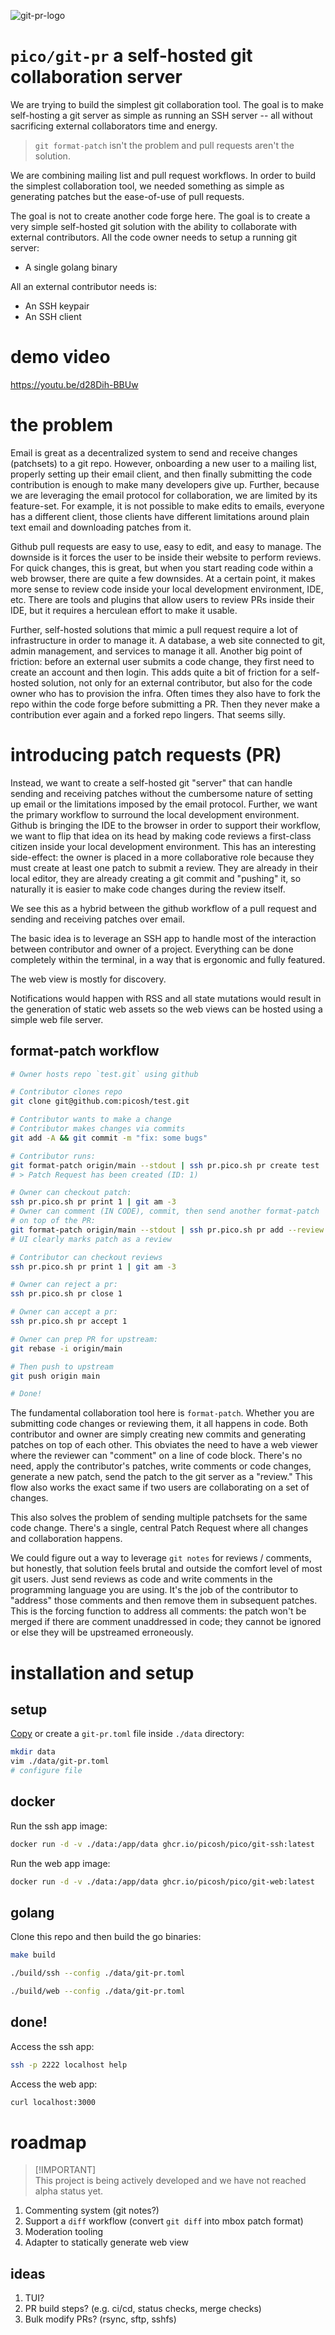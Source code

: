 ![git-pr-logo](logo.png)

# `pico/git-pr` a self-hosted git collaboration server

We are trying to build the simplest git collaboration tool. The goal is to make
self-hosting a git server as simple as running an SSH server -- all without
sacrificing external collaborators time and energy.

> `git format-patch` isn't the problem and pull requests aren't the solution.

We are combining mailing list and pull request workflows. In order to build the
simplest collaboration tool, we needed something as simple as generating patches
but the ease-of-use of pull requests.

The goal is not to create another code forge here. The goal is to create a very
simple self-hosted git solution with the ability to collaborate with external
contributors. All the code owner needs to setup a running git server:

- A single golang binary

All an external contributor needs is:

- An SSH keypair
- An SSH client

# demo video

https://youtu.be/d28Dih-BBUw

# the problem

Email is great as a decentralized system to send and receive changes (patchsets)
to a git repo. However, onboarding a new user to a mailing list, properly
setting up their email client, and then finally submitting the code contribution
is enough to make many developers give up. Further, because we are leveraging
the email protocol for collaboration, we are limited by its feature-set. For
example, it is not possible to make edits to emails, everyone has a different
client, those clients have different limitations around plain text email and
downloading patches from it.

Github pull requests are easy to use, easy to edit, and easy to manage. The
downside is it forces the user to be inside their website to perform reviews.
For quick changes, this is great, but when you start reading code within a web
browser, there are quite a few downsides. At a certain point, it makes more
sense to review code inside your local development environment, IDE, etc. There
are tools and plugins that allow users to review PRs inside their IDE, but it
requires a herculean effort to make it usable.

Further, self-hosted solutions that mimic a pull request require a lot of
infrastructure in order to manage it. A database, a web site connected to git,
admin management, and services to manage it all. Another big point of friction:
before an external user submits a code change, they first need to create an
account and then login. This adds quite a bit of friction for a self-hosted
solution, not only for an external contributor, but also for the code owner who
has to provision the infra. Often times they also have to fork the repo within
the code forge before submitting a PR. Then they never make a contribution ever
again and a forked repo lingers. That seems silly.

# introducing patch requests (PR)

Instead, we want to create a self-hosted git "server" that can handle sending
and receiving patches without the cumbersome nature of setting up email or the
limitations imposed by the email protocol. Further, we want the primary workflow
to surround the local development environment. Github is bringing the IDE to the
browser in order to support their workflow, we want to flip that idea on its
head by making code reviews a first-class citizen inside your local development
environment. This has an interesting side-effect: the owner is placed in a more
collaborative role because they must create at least one patch to submit a
review. They are already in their local editor, they are already creating a git
commit and "pushing" it, so naturally it is easier to make code changes during
the review itself.

We see this as a hybrid between the github workflow of a pull request and
sending and receiving patches over email.

The basic idea is to leverage an SSH app to handle most of the interaction
between contributor and owner of a project. Everything can be done completely
within the terminal, in a way that is ergonomic and fully featured.

The web view is mostly for discovery.

Notifications would happen with RSS and all state mutations would result in the
generation of static web assets so the web views can be hosted using a simple
web file server.

## format-patch workflow

```bash
# Owner hosts repo `test.git` using github

# Contributor clones repo
git clone git@github.com:picosh/test.git

# Contributor wants to make a change
# Contributor makes changes via commits
git add -A && git commit -m "fix: some bugs"

# Contributor runs:
git format-patch origin/main --stdout | ssh pr.pico.sh pr create test
# > Patch Request has been created (ID: 1)

# Owner can checkout patch:
ssh pr.pico.sh pr print 1 | git am -3
# Owner can comment (IN CODE), commit, then send another format-patch
# on top of the PR:
git format-patch origin/main --stdout | ssh pr.pico.sh pr add --review 1
# UI clearly marks patch as a review

# Contributor can checkout reviews
ssh pr.pico.sh pr print 1 | git am -3

# Owner can reject a pr:
ssh pr.pico.sh pr close 1

# Owner can accept a pr:
ssh pr.pico.sh pr accept 1

# Owner can prep PR for upstream:
git rebase -i origin/main

# Then push to upstream
git push origin main

# Done!
```

The fundamental collaboration tool here is `format-patch`. Whether you are
submitting code changes or reviewing them, it all happens in code. Both
contributor and owner are simply creating new commits and generating patches on
top of each other. This obviates the need to have a web viewer where the
reviewer can "comment" on a line of code block. There's no need, apply the
contributor's patches, write comments or code changes, generate a new patch,
send the patch to the git server as a "review." This flow also works the exact
same if two users are collaborating on a set of changes.

This also solves the problem of sending multiple patchsets for the same code
change. There's a single, central Patch Request where all changes and
collaboration happens.

We could figure out a way to leverage `git notes` for reviews / comments, but
honestly, that solution feels brutal and outside the comfort level of most git
users. Just send reviews as code and write comments in the programming language
you are using. It's the job of the contributor to "address" those comments and
then remove them in subsequent patches. This is the forcing function to address
all comments: the patch won't be merged if there are comment unaddressed in
code; they cannot be ignored or else they will be upstreamed erroneously.

# installation and setup

## setup

[Copy](./git-pr.toml) or create a `git-pr.toml` file inside `./data` directory:

```bash
mkdir data
vim ./data/git-pr.toml
# configure file
```

## docker

Run the ssh app image:

```bash
docker run -d -v ./data:/app/data ghcr.io/picosh/pico/git-ssh:latest
```

Run the web app image:

```bash
docker run -d -v ./data:/app/data ghcr.io/picosh/pico/git-web:latest
```

## golang

Clone this repo and then build the go binaries:

```bash
make build
```

```bash
./build/ssh --config ./data/git-pr.toml
```

```bash
./build/web --config ./data/git-pr.toml
```

## done!

Access the ssh app:

```bash
ssh -p 2222 localhost help
```

Access the web app:

```bash
curl localhost:3000
```

# roadmap

> [!IMPORTANT]\
> This project is being actively developed and we have not reached alpha status
> yet.

1. Commenting system (git notes?)
1. Support a `diff` workflow (convert `git diff` into mbox patch format)
1. Moderation tooling
1. Adapter to statically generate web view

## ideas

1. TUI?
1. PR build steps? (e.g. ci/cd, status checks, merge checks)
1. Bulk modify PRs? (rsync, sftp, sshfs)
